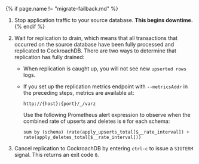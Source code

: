{% if page.name != "migrate-failback.md" %}
1. Stop application traffic to your source database. **This begins downtime.**
{% endif %}

1. Wait for replication to drain, which means that all transactions that occurred on the source database have been fully processed and replicated to CockroachDB. There are two ways to determine that replication has fully drained:
	- When replication is caught up, you will not see new `upserted rows` logs.
	- If you set up the replication metrics endpoint with `--metricsAddr` in the preceding steps, metrics are available at:

		~~~ 
		http://{host}:{port}/_/varz
		~~~

		Use the following Prometheus alert expression to observe when the combined rate of upserts and deletes is `0` for each schema:

		~~~
		sum by (schema) (rate(apply_upserts_total[$__rate_interval]) + rate(apply_deletes_total[$__rate_interval]))
		~~~

1. Cancel replication to CockroachDB by entering `ctrl-c` to issue a `SIGTERM` signal. This returns an exit code `0`.